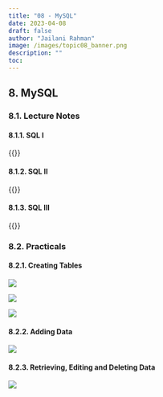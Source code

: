 ```yaml
---
title: "08 - MySQL"
date: 2023-04-08
draft: false
author: "Jailani Rahman"
image: /images/topic08_banner.png
description: ""
toc:
---
```


## 8. MySQL

### 8.1. Lecture Notes
#### 8.1.1. SQL I
<div>{{<embed-pdf url="../resources/08a - Structured Query Language I.pdf">}}</div>

#### 8.1.2. SQL II
<div>{{<embed-pdf url="../resources/08b - Structured Query Language II.pdf">}}</div>

#### 8.1.3. SQL III
<div>{{<embed-pdf url="../resources/08c - Structured Query Language III.pdf">}}</div>

### 8.2. Practicals

#### 8.2.1. Creating Tables
![](../resources/08d%20-%20Structured%20Query%20Language%20Exercise%20I.png)

![](../resources/08e%20-%20Structured%20Query%20Language%20Exercise%20II.png)

![](../resources/08f%20-%20Structured%20Query%20Language%20Exercise%20III.png)

#### 8.2.2. Adding Data

![](../resources/08g%20-%20Structured%20Query%20Language%20Exercise%20IV.png)

#### 8.2.3. Retrieving, Editing and Deleting Data

![](../resources/08g%20-%20Structured%20Query%20Language%20Exercise%20V.png)